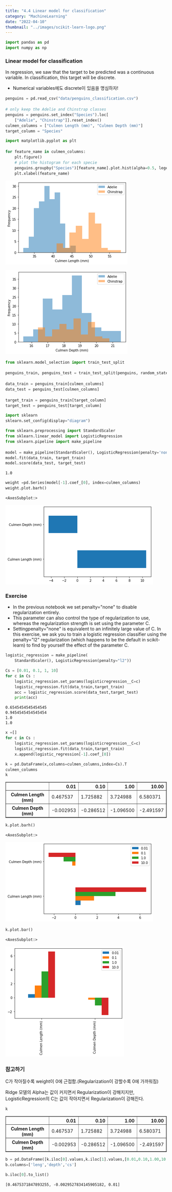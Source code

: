 ```yaml
---
title: "4.4 Linear model for classification"
category: "MachineLearning"
date: "2022-04-10"
thumbnail: "../images/scikit-learn-logo.png"
---
```


```python
import pandas as pd
import numpy as np
```

### Linear model for classification

In regression, we saw that the target to be predicted was a continuous variable. In classification, this target will be discrete.

- Numerical variables에도 discrete이 있음을 명심하자!

```python
penguins = pd.read_csv("data/penguins_classification.csv")

# only keep the Adelie and Chinstrap classes
penguins = penguins.set_index("Species").loc[
    ["Adelie", "Chinstrap"]].reset_index()
culmen_columns = ["Culmen Length (mm)", "Culmen Depth (mm)"]
target_column = "Species"
```

```python
import matplotlib.pyplot as plt

for feature_name in culmen_columns:
    plt.figure()
    # plot the histogram for each specie
    penguins.groupby("Species")[feature_name].plot.hist(alpha=0.5, legend=True)
    plt.xlabel(feature_name)
```

![png](output_3_0.png)

![png](output_3_1.png)

```python
from sklearn.model_selection import train_test_split

penguins_train, penguins_test = train_test_split(penguins, random_state=0)

data_train = penguins_train[culmen_columns]
data_test = penguins_test[culmen_columns]

target_train = penguins_train[target_column]
target_test = penguins_test[target_column]
```

```python
import sklearn
sklearn.set_config(display="diagram")
```

```python
from sklearn.preprocessing import StandardScaler
from sklearn.linear_model import LogisticRegression
from sklearn.pipeline import make_pipeline

model = make_pipeline(StandardScaler(), LogisticRegression(penalty='none'))
model.fit(data_train, target_train)
model.score(data_test, target_test)

```

    1.0

```python
weight =pd.Series(model[-1].coef_[0], index=culmen_columns)
weight.plot.barh()

```

    <AxesSubplot:>

![png](output_7_1.png)

### Exercise

- In the previous notebook we set penalty="none" to disable regularization entirely.
- This parameter can also control the type of regularization to use, whereas the regularization strength is set using the parameter C.
- Settingpenalty="none" is equivalent to an infinitely large value of C. In this exercise, we ask you to train a logistic regression classifier using the penalty="l2" regularization (which happens to be the default in scikit-learn) to find by yourself the effect of the parameter C.

```python
logistic_regression = make_pipeline(
    StandardScaler(), LogisticRegression(penalty="l2"))
```

```python
Cs = [0.01, 0.1, 1, 10]
for c in Cs :
    logistic_regression.set_params(logisticregression__C=c)
    logistic_regression.fit(data_train,target_train)
    acc = logistic_regression.score(data_test,target_test)
    print(acc)

```

    0.6545454545454545
    0.9454545454545454
    1.0
    1.0

```python
x =[]
for c in Cs :
    logistic_regression.set_params(logisticregression__C=c)
    logistic_regression.fit(data_train,target_train)
    x.append(logistic_regression[-1].coef_[0])
```

```python
k = pd.DataFrame(x,columns=culmen_columns,index=Cs).T
culmen_columns
k
```

<div>
<style scoped>
    .dataframe tbody tr th:only-of-type {
        vertical-align: middle;
    }

    .dataframe tbody tr th {
        vertical-align: top;
    }

    .dataframe thead th {
        text-align: right;
    }

</style>
<table border="1" class="dataframe">
  <thead>
    <tr style="text-align: right;">
      <th></th>
      <th>0.01</th>
      <th>0.10</th>
      <th>1.00</th>
      <th>10.00</th>
    </tr>
  </thead>
  <tbody>
    <tr>
      <th>Culmen Length (mm)</th>
      <td>0.467537</td>
      <td>1.725882</td>
      <td>3.724988</td>
      <td>6.580371</td>
    </tr>
    <tr>
      <th>Culmen Depth (mm)</th>
      <td>-0.002953</td>
      <td>-0.286512</td>
      <td>-1.096500</td>
      <td>-2.491597</td>
    </tr>
  </tbody>
</table>
</div>

```python
k.plot.barh()
```

    <AxesSubplot:>

![png](output_13_1.png)

```python
k.plot.bar()
```

    <AxesSubplot:>

![png](output_14_1.png)

### 참고하기

C가 작아질수록 weight이 0에 근접함.(Regularization이 강할수록 0에 가까워짐)

Ridge 모델의 Alpha는 값이 커지면서 Regularization이 강해지지만, LogisticRegression의 C는 값이 작아지면서 Regularization이 강해진다.

```python
k
```

<div>
<style scoped>
    .dataframe tbody tr th:only-of-type {
        vertical-align: middle;
    }

    .dataframe tbody tr th {
        vertical-align: top;
    }

    .dataframe thead th {
        text-align: right;
    }

</style>
<table border="1" class="dataframe">
  <thead>
    <tr style="text-align: right;">
      <th></th>
      <th>0.01</th>
      <th>0.10</th>
      <th>1.00</th>
      <th>10.00</th>
    </tr>
  </thead>
  <tbody>
    <tr>
      <th>Culmen Length (mm)</th>
      <td>0.467537</td>
      <td>1.725882</td>
      <td>3.724988</td>
      <td>6.580371</td>
    </tr>
    <tr>
      <th>Culmen Depth (mm)</th>
      <td>-0.002953</td>
      <td>-0.286512</td>
      <td>-1.096500</td>
      <td>-2.491597</td>
    </tr>
  </tbody>
</table>
</div>

```python
b = pd.DataFrame([k.iloc[0].values,k.iloc[1].values,[0.01,0.10,1.00,10.00]]).T
b.columns=['leng','depth','cs']
```

```python
b.iloc[0].to_list()
```

    [0.4675371847893255, -0.0029527834145905182, 0.01]

```python

```
